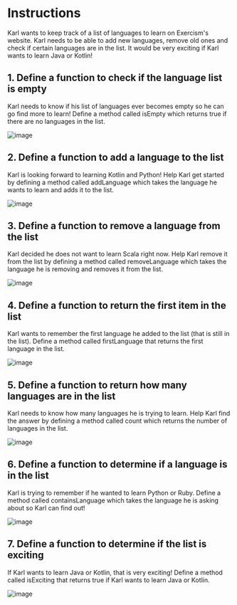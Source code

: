 # Instructions
Karl wants to keep track of a list of languages to learn on Exercism's website. Karl needs to be able to add new languages, remove old ones and check if certain languages are in the list. It would be very exciting if Karl wants to learn Java or Kotlin!

## 1. Define a function to check if the language list is empty
Karl needs to know if his list of languages ever becomes empty so he can go find more to learn! Define a method called isEmpty which returns true if there are no languages in the list.

![image](https://user-images.githubusercontent.com/54405665/219147568-fb6865f8-b1e1-42bc-94df-bd2c8596de6d.png)

## 2. Define a function to add a language to the list
Karl is looking forward to learning Kotlin and Python! Help Karl get started by defining a method called addLanguage which takes the language he wants to learn and adds it to the list.

![image](https://user-images.githubusercontent.com/54405665/219147650-8717e342-4be6-439b-9b9f-87019200a688.png)

## 3. Define a function to remove a language from the list
Karl decided he does not want to learn Scala right now. Help Karl remove it from the list by defining a method called removeLanguage which takes the language he is removing and removes it from the list.

![image](https://user-images.githubusercontent.com/54405665/219147701-a1a1ed07-cecd-4efb-bbd6-2b01f1320826.png)

## 4. Define a function to return the first item in the list
Karl wants to remember the first language he added to the list (that is still in the list). Define a method called firstLanguage that returns the first language in the list.

![image](https://user-images.githubusercontent.com/54405665/219147767-a3b132b0-885c-47bb-9145-64f218d9048f.png)

## 5. Define a function to return how many languages are in the list
Karl needs to know how many languages he is trying to learn. Help Karl find the answer by defining a method called count which returns the number of languages in the list.

![image](https://user-images.githubusercontent.com/54405665/219147823-014fb6b3-9284-4266-8ee4-763da603e267.png)

## 6. Define a function to determine if a language is in the list
Karl is trying to remember if he wanted to learn Python or Ruby. Define a method called containsLanguage which takes the language he is asking about so Karl can find out!

![image](https://user-images.githubusercontent.com/54405665/219147900-4fd87e7b-db8a-4a43-9432-e7480e88922e.png)

## 7. Define a function to determine if the list is exciting
If Karl wants to learn Java or Kotlin, that is very exciting! Define a method called isExciting that returns true if Karl wants to learn Java or Kotlin.

![image](https://user-images.githubusercontent.com/54405665/219147959-ecc9e88c-93a6-4ffe-9860-6b9847c9c1b9.png)


